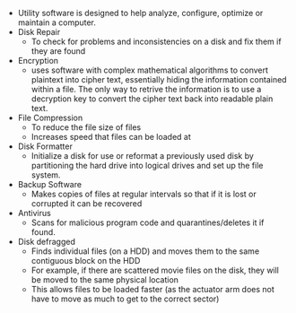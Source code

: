 - Utility software is designed to help analyze, configure, optimize or maintain a computer.
- Disk Repair
	- To check for problems and inconsistencies on a disk and fix them if they are found
- Encryption
	- uses software with complex mathematical algorithms to convert plaintext into cipher text, essentially hiding the information contained within a file. The only way to retrive the information is to use a decryption key to convert the cipher text back into readable plain text.
- File Compression
	- To reduce the file size of files
	- Increases speed that files can be loaded at 
- Disk Formatter
	- Initialize a disk for use or reformat a previously used disk by partitioning the hard drive into logical drives and set up the file system.
- Backup Software
	- Makes copies of files at regular intervals so that if it is lost or corrupted it can be recovered
- Antivirus
	- Scans for malicious program code and quarantines/deletes it if found.
- Disk defragged
	- Finds individual files (on a HDD) and moves them to the same contiguous block on the HDD
	- For example, if there are scattered movie files on the disk, they will be moved to the same physical location 
	- This allows files to be loaded faster (as the actuator arm does not have to move as much to get to the correct sector)